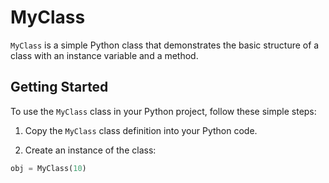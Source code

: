 # MyClass

`MyClass` is a simple Python class that demonstrates the basic structure of a class with an instance variable and a method.

## Getting Started

To use the `MyClass` class in your Python project, follow these simple steps:

1. Copy the `MyClass` class definition into your Python code.

2. Create an instance of the class:

```python
obj = MyClass(10)
